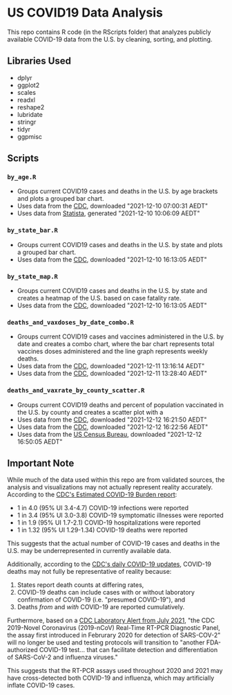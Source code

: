 # US COVID19 Data Analysis

This repo contains R code (in the RScripts folder) that analyzes publicly available COVID-19 data from the U.S. by cleaning, sorting, and plotting.

## Libraries Used
- dplyr
- ggplot2
- scales
- readxl
- reshape2
- lubridate
- stringr
- tidyr
- ggpmisc

## Scripts
### `by_age.R`
- Groups current COVID19 cases and deaths in the U.S. by age brackets and plots a grouped bar chart.
- Uses data from the [CDC](https://data.cdc.gov/api/views/9bhg-hcku/rows.csv?accessType=DOWNLOAD), downloaded "2021-12-10 07:00:31 AEDT" 
- Uses data from [Statista](https://www.statista.com/statistics/1254271/us-total-number-of-covid-cases-by-age-group/), generated "2021-12-10 10:06:09 AEDT"

### `by_state_bar.R`
- Groups current COVID19 cases and deaths in the U.S. by state and plots a grouped bar chart.
- Uses data from the [CDC](https://data.cdc.gov/api/views/9mfq-cb36/rows.csv?accessType=DOWNLOAD), downloaded "2021-12-10 16:13:05 AEDT"

### `by_state_map.R`
- Groups current COVID19 cases and deaths in the U.S. by state and creates a heatmap of the U.S. based on case fatality rate.
- Uses data from the [CDC](https://data.cdc.gov/api/views/9mfq-cb36/rows.csv?accessType=DOWNLOAD), downloaded "2021-12-10 16:13:05 AEDT"

### `deaths_and_vaxdoses_by_date_combo.R`
- Groups current COVID19 cases and vaccines administered in the U.S. by date and creates a combo chart, where the bar chart represents total vaccines doses administered and the line graph represents weekly deaths.
- Uses data from the [CDC](https://data.cdc.gov/api/views/unsk-b7fc/rows.csv?accessType=DOWNLOAD), downloaded "2021-12-11 13:16:14 AEDT"
- Uses data from the [CDC](https://data.cdc.gov/api/views/vsak-wrfu/rows.csv?accessType=DOWNLOAD), downloaded "2021-12-11 13:28:40 AEDT"

### `deaths_and_vaxrate_by_county_scatter.R`
- Groups current COVID19 deaths and percent of population vaccinated in the U.S. by county and creates a scatter plot with a 
- Uses data from the [CDC](https://data.cdc.gov/api/views/kn79-hsxy/rows.csv?accessType=DOWNLOAD), downloaded "2021-12-12 16:21:50 AEDT"
- Uses data from the [CDC](https://data.cdc.gov/api/views/8xkx-amqh/rows.csv?accessType=DOWNLOAD), downloaded "2021-12-12 16:22:56 AEDT"
- Uses data from the [US Census Bureau](https://www2.census.gov/programs-surveys/popest/tables/2010-2019/counties/totals/co-est2019-annres.xlsx), downloaded "2021-12-12 16:50:05 AEDT"

## Important Note
While much of the data used within this repo are from validated sources, the analysis and visualizations may not actually represent reality accurately.
According to the [CDC's Estimated COVID-19 Burden report](https://www.cdc.gov/coronavirus/2019-ncov/cases-updates/burden.html):

- 1 in 4.0 (95% UI 3.4-4.7) COVID-19 infections were reported
- 1 in 3.4 (95% UI 3.0-3.8) COVID-19 symptomatic illnesses were reported
- 1 in 1.9 (95% UI 1.7-2.1) COVID-19 hospitalizations were reported
- 1 in 1.32 (95% UI 1.29-1.34) COVID-19 deaths were reported

This suggests that the actual number of COVID-19 cases and deaths in the U.S. may be underrepresented in currently available data. 

Additionally, according to the [CDC's daily COVID-19 updates](https://www.cdc.gov/nchs/nvss/vsrr/covid19/index.htm), COVID-19 deaths may not fully be representative of reality because:

1. States report death counts at differing rates,
2. COVID-19 deaths can include cases with or without laboratory confirmation of COVID-19 (i.e. "presumed COVID-19"), and
3. Deaths *from* and *with* COVID-19 are reported cumulatively.

Furthermore, based on a [CDC Laboratory Alert from July 2021](https://www.cdc.gov/csels/dls/locs/2021/07-21-2021-lab-alert-Changes_CDC_RT-PCR_SARS-CoV-2_Testing_1.html), "the CDC 2019-Novel Coronavirus (2019-nCoV) Real-Time RT-PCR Diagnostic Panel, the assay first introduced in Februrary 2020 for detection of SARS-COV-2" will no longer be used and testing protocols will transition to "another FDA-authorized COVID-19 test... that can facilitate detection and differentiation of SARS-CoV-2 and influenza viruses."

This suggests that the RT-PCR assays used throughout 2020 and 2021 may have cross-detected both COVID-19 and influenza, which may artificially inflate COVID-19 cases.
